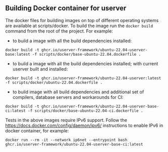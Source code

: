 ## Building Docker container for userver

The docker files for building images on top of different operating systems
are available at scripts/docker. To build the image run the `docker build`
command from the root of the project. For example:

* to build a image with all the build dependencies installed:
```
docker build -t ghcr.io/userver-framework/ubuntu-22.04-userver-base:latest -f scripts/docker/base-ubuntu-22.04.dockerfile .
```

* to build a image with all the build dependencies installed; with current userver built and installed:
```
docker build -t ghcr.io/userver-framework/ubuntu-22.04-userver:latest -f scripts/docker/ubuntu-22.04.dockerfile .
```

* to build image with all build dependencies and additional set of compilers, database servers and workarounds for CI:
```
docker build -t ghcr.io/userver-framework/ubuntu-22.04-userver-base-ci:latest -f scripts/docker/base-ubuntu-22.04-ci.dockerfile .
```

Tests in the above images require IPv6 support. Follow the
https://docs.docker.com/config/daemon/ipv6/ instructions to enable IPv6 in
docker container, for example:
```
docker run --rm -it --network ip6net --entrypoint bash ghcr.io/userver-framework/ubuntu-22.04-userver-base-ci:latest
```
